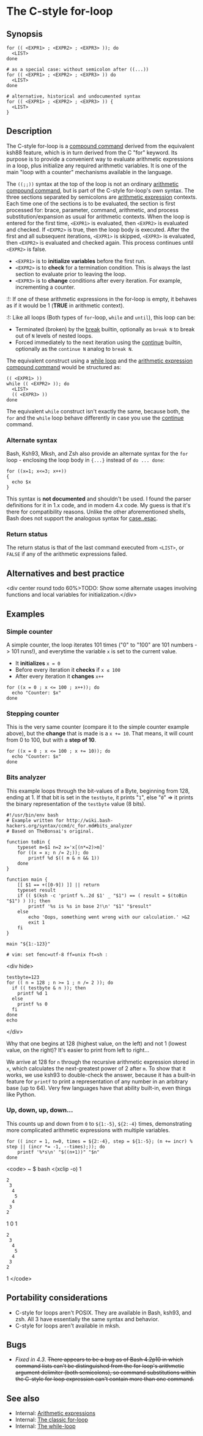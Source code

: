 # The C-style for-loop

## Synopsis

    for (( <EXPR1> ; <EXPR2> ; <EXPR3> )); do
      <LIST>
    done

    # as a special case: without semicolon after ((...))
    for (( <EXPR1> ; <EXPR2> ; <EXPR3> )) do
      <LIST>
    done

    # alternative, historical and undocumented syntax
    for (( <EXPR1> ; <EXPR2> ; <EXPR3> )) {
      <LIST>
    }

## Description

The C-style for-loop is a [compound
command](syntax/basicgrammar#compound_commands) derived from the
equivalent ksh88 feature, which is in turn derived from the C "for"
keyword. Its purpose is to provide a convenient way to evaluate
arithmetic expressions in a loop, plus initialize any required
arithmetic variables. It is one of the main "loop with a counter"
mechanisms available in the language.

The `((;;))` syntax at the top of the loop is not an ordinary
[arithmetic compound command](syntax/ccmd/arithmetic_eval), but is part
of the C-style for-loop's own syntax. The three sections separated by
semicolons are [arithmetic expression](/syntax/arith_expr.md) contexts.
Each time one of the sections is to be evaluated, the section is first
processed for: brace, parameter, command, arithmetic, and process
substitution/expansion as usual for arithmetic contexts. When the loop
is entered for the first time, `<EXPR1>` is evaluated, then `<EXPR2>` is
evaluated and checked. If `<EXPR2>` is true, then the loop body is
executed. After the first and all subsequent iterations, `<EXPR1>` is
skipped, `<EXPR3>` is evaluated, then `<EXPR2>` is evaluated and checked
again. This process continues until `<EXPR2>` is false.

- `<EXPR1>` is to **initialize variables** before the first run.
- `<EXPR2>` is to **check** for a termination condition. This is always
  the last section to evaluate prior to leaving the loop.
- `<EXPR3>` is to **change** conditions after every iteration. For
  example, incrementing a counter.

:!: If one of these arithmetic expressions in the for-loop is empty, it
behaves as if it would be 1 (**TRUE** in arithmetic context).

:!: Like all loops (Both types of `for`-loop, `while` and `until`), this
loop can be:

- Terminated (broken) by the [break](commands/builtin/continuebreak)
  builtin, optionally as `break N` to break out of `N` levels of nested
  loops.
- Forced immediately to the next iteration using the
  [continue](commands/builtin/continuebreak) builtin, optionally as the
  `continue N` analog to `break N`.

The equivalent construct using a [while loop](syntax/ccmd/while_loop)
and the [arithmetic expression compound
command](/syntax/ccmd/arithmetic_eval.md) would be structured as:

    (( <EXPR1> ))
    while (( <EXPR2> )); do
      <LIST>
      (( <EXPR3> ))
    done

The equivalent `while` construct isn't exactly the same, because both,
the `for` and the `while` loop behave differently in case you use the
[continue](commands/builtin/continuebreak) command.

### Alternate syntax

Bash, Ksh93, Mksh, and Zsh also provide an alternate syntax for the
`for` loop - enclosing the loop body in `{...}` instead of
`do ... done`:

    for ((x=1; x<=3; x++))
    {
      echo $x
    }

This syntax is **not documented** and shouldn't be used. I found the
parser definitions for it in 1.x code, and in modern 4.x code. My guess
is that it's there for compatibility reasons. Unlike the other
aforementioned shells, Bash does not support the analogous syntax for
[case..esac](syntax/ccmd/case#portability_considerations).

### Return status

The return status is that of the last command executed from `<LIST>`, or
`FALSE` if any of the arithmetic expressions failed.

## Alternatives and best practice

\<div center round todo 60%\>TODO: Show some alternate usages involving
functions and local variables for initialization.\</div\>

## Examples

### Simple counter

A simple counter, the loop iterates 101 times ("0" to "100" are 101
numbers -\> 101 runs!), and everytime the variable `x` is set to the
current value.

- It **initializes** `x = 0`
- Before every iteration it **checks** if `x ≤ 100`
- After every iteration it **changes** `x++`

<!-- -->

    for ((x = 0 ; x <= 100 ; x++)); do
      echo "Counter: $x"
    done

### Stepping counter

This is the very same counter (compare it to the simple counter example
above), but the **change** that is made is a `x += 10`. That means, it
will count from 0 to 100, but with a **step of 10**.

    for ((x = 0 ; x <= 100 ; x += 10)); do
      echo "Counter: $x"
    done

### Bits analyzer

This example loops through the bit-values of a Byte, beginning from 128,
ending at 1. If that bit is set in the `testbyte`, it prints "`1`", else
"`0`" =\> it prints the binary representation of the `testbyte` value (8
bits).

    #!/usr/bin/env bash
    # Example written for http://wiki.bash-hackers.org/syntax/ccmd/c_for.md#bits_analyzer
    # Based on TheBonsai's original.

    function toBin {
        typeset m=$1 n=2 x='x[(n*=2)>m]'
        for ((x = x; n /= 2;)); do
            printf %d $(( m & n && 1))
        done
    }

    function main {
        [[ $1 == +([0-9]) ]] || return
        typeset result
        if (( $(ksh -c 'printf %..2d $1' _ "$1") == ( result = $(toBin "$1") ) )); then
            printf '%s is %s in base 2!\n' "$1" "$result"
        else
            echo 'Oops, something went wrong with our calculation.' >&2
            exit 1
        fi
    }

    main "${1:-123}"

    # vim: set fenc=utf-8 ff=unix ft=sh :

\<div hide\>

    testbyte=123
    for (( n = 128 ; n >= 1 ; n /= 2 )); do
      if (( testbyte & n )); then
        printf %d 1
      else
        printf %s 0
      fi
    done
    echo

\</div\>

Why that one begins at 128 (highest value, on the left) and not 1
(lowest value, on the right)? It's easier to print from left to right...

We arrive at 128 for `n` through the recursive arithmetic expression
stored in `x`, which calculates the next-greatest power of 2 after `m`.
To show that it works, we use ksh93 to double-check the answer, because
it has a built-in feature for `printf` to print a representation of any
number in an arbitrary base (up to 64). Very few languages have that
ability built-in, even things like Python.

### Up, down, up, down...

This counts up and down from `0` to `${1:-5}`, `${2:-4}` times,
demonstrating more complicated arithmetic expressions with multiple
variables.

    for (( incr = 1, n=0, times = ${2:-4}, step = ${1:-5}; (n += incr) % step || (incr *= -1, --times);)); do
        printf '%*s\n' "$((n+1))" "$n"
    done

\<code\> ~ \$ bash \<(xclip -o) 1

    2
     3
      4
       5
      4
     3
    2

1 0 1

    2
     3
      4
       5
      4
     3
    2

1 \</code\>

## Portability considerations

- C-style for loops aren't POSIX. They are available in Bash, ksh93, and
  zsh. All 3 have essentially the same syntax and behavior.
- C-style for loops aren't available in mksh.

## Bugs

- *Fixed in 4.3*. ~~There appears to be a bug as of Bash 4.2p10 in which
  command lists can't be distinguished from the for loop's arithmetic
  argument delimiter (both semicolons), so command substitutions within
  the C-style for loop expression can't contain more than one command.~~

## See also

- Internal: [Arithmetic expressions](/syntax/arith_expr.md)
- Internal: [The classic for-loop](/syntax/ccmd/classic_for.md)
- Internal: [The while-loop](/syntax/ccmd/while_loop.md)

